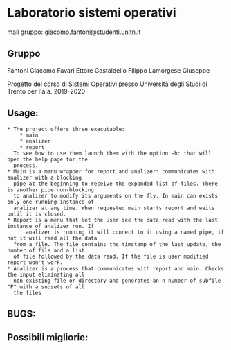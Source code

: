 # Laboratorio sistemi operativi

mail gruppo: giacomo.fantoni@studenti.unitn.it

## Gruppo
Fantoni Giacomo
Favari Ettore
Gastaldello Filippo
Lamorgese Giuseppe

Progetto del corso di Sistemi Operativi presso Università degli Studi di Trento per l'a.a. 2019-2020

## Usage:
	* The project offers three executable: 
		* main
		* analizer
		* report
	  To see how to use them launch them with the option -h: that will open the help page for the 
	  process. 
	* Main is a menu wrapper for report and analizer: communicates with analizer with a blocking
	  pipe at the beginning to receive the expanded list of files. There is another pipe non-blocking 
	  to analizer to modify its arguments on the fly. In main can exists only one running instance of 
	  analizer at any time. When requested main starts report and waits until it is closed.
	* Report is a menu that let the user see the data read with the last instance of analizer run. If
          analizer is running it will connect to it using a named pipe, if not it will read all the data 
	  from a file. The file contains the timstamp of the last update, the number of file and a list
	  of file followed by the data read. If the file is user modified report won't work.
	* Analizer is a process that communicates with report and main. Checks the input eliminating all
	  non existing file or directory and generates an n number of subfile "P" with a subsets of all
	  the files
	

## BUGS:

## Possibili migliorie:
